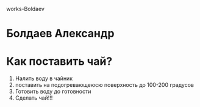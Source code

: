 works-Boldaev
# Болдаев Александр
# Как поставить чай?
1. Налить воду в чайник
2. поставить на подогревающеюсю поверхность до 100-200 градусов
3. Готовить воду до готовности
4. Сделать чай!!!
